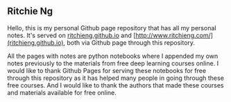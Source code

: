 ## Ritchie Ng

Hello, this is my personal Github page repository that has all my personal notes. It's served on [ritchieng.github.io](ritchieng.github.io) and [http://www.ritchieng.com/](ritchieng.github.io), both via Github page through this repository.

All the pages with notes are python notebooks where I appended my own notes previously to the materials from free deep learning courses online. I would like to thank Github Pages for serving these notebooks for free through this repository as it has helped many people in going through these free courses. And I would like to thank the authors that made these courses and materials available for free online.